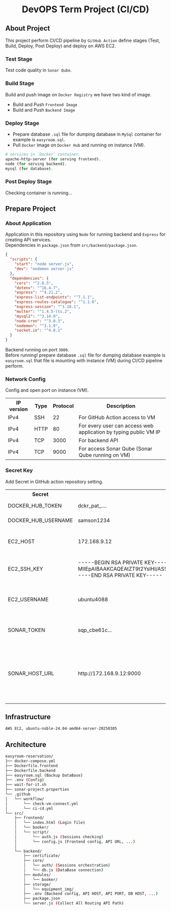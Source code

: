 <h1 align="center">
  DevOPS Term Project (CI/CD)
</h1>

## About Project

This project perform CI/CD pipeline by `GitHub Action` define stages (Test, Build, Deploy, Post Deploy) and deploy on AWS EC2.

### Test Stage

Test code quality in `Sonar Qube`.

### Build Stage

Build and push image on `Docker Registry` we have two kind of image.

- Build and Push `Frontend Image`
- Build and Push `Backend Image`

### Deploy Stage

- Prepare database `.sql` file for dumping database in `MySql` container for example is `easyroom.sql`.
- Pull `Docker` image on `Docker Hub` and running on instance (VM).

```bash
# services in `Docker` container.
apache-http-server (for serving frontend).
node (for serving backend).
mysql (for database).
```

### Post Deploy Stage

Checking container is running...

## Prepare Project

### About Application

Application in this repository using `Node` for running backend and `Express` for creating API services.<br>
Dependencies in `package.json` from `src/backend/package.json`.

```json
{
  "scripts": {
    "start": "node server.js",
    "dev": "nodemon server.js"
  },
  "dependencies": {
    "cors": "^2.8.5",
    "dotenv": "^16.4.7",
    "express": "^4.21.2",
    "express-list-endpoints": "^7.1.1",
    "express-routes-catalogue": "^1.1.0",
    "express-session": "^1.18.1",
    "multer": "^1.4.5-lts.2",
    "mysql2": "^3.14.0",
    "node-cron": "^3.0.3",
    "nodemon": "^3.1.9",
    "socket.io": "^4.8.1"
  }
}
```

Backend running on port `3000`.<br>
Before running! prepare database `.sql` file for dumping database example is `easyroom.sql` that file is mounting with instance (VM) during CI/CD pipeline perform.

### Network Config

Config and open port on instance (VM).

<table>
  <tr>
    <th>IP version</th>
    <th>Type</th>
    <th>Protocol</th>
    <th>Description</th>
  </tr>
  <tr>
    <td>IPv4</td>
    <td>SSH</td>
    <td>22</td>
    <td>For GitHub Action access to VM</td>
  </tr>
  <tr>
    <td>IPv4</td>
    <td>HTTP</td>
    <td>80</td>
    <td>For every user can access web application by typing public VM IP</td>
  </tr>
  <tr>
    <td>IPv4</td>
    <td>TCP</td>
    <td>3000</td>
    <td>For backend API</td>
  </tr>
  <tr>
    <td>IPv4</td>
    <td>TCP</td>
    <td>9000</td>
    <td>For access Sonar Qube (Sonar Qube running on VM)</td>
  </tr>
</table>

### Secret Key

Add Secret in GitHub action repository setting.

<table>
  <tr>
    <th>Secret</th>
    <th>Example</th>
    <th>Source</th>
    <th>Description</th>
  </tr>
  <tr>
    <td>DOCKER_HUB_TOKEN</td>
    <td>dckr_pat_....</td>
    <td>Docker Hub</td>
    <td>-</td>
  </tr>
  <tr>
    <td>DOCKER_HUB_USERNAME</td>
    <td>samson1234</td>
    <td>Docker Hub</td>
    <td>-</td>
  </tr>
  <tr>
    <td>EC2_HOST</td>
    <td>172.168.9.12</td>
    <td>Public IP of instance (VM)</td>
    <td>-</td>
  </tr>
  <tr>
    <td>EC2_SSH_KEY</td>
    <td>-----BEGIN RSA PRIVATE KEY----- MIIEpAIBAAKCAQEAtZT9t2YslHI/AS5p6aENWHKwhlfcmlrlDbyxYGO/so2xKvjM......-----END RSA PRIVATE KEY-----</td>
    <td>Keypair of EC2 instance (VM)</td>
    <td>-</td>
  </tr>
  <tr>
    <td>EC2_USERNAME</td>
    <td>ubuntu4088</td>
    <td>Username of instance (VM)</td>
    <td>Typing 'whoami' in termial of VM or find in AWS platform</td>
  </tr>
  <tr>
    <td>SONAR_TOKEN</td>
    <td>sqp_cbe61c...</td>
    <td>Sonar Qube platform</td>
    <td>copy from 'Sonar Qube' platform on your server</td>
  </tr>
  <tr>
    <td>SONAR_HOST_URL</td>
    <td>http://172.168.9.12:9000</td>
    <td>Sonar Qube platform</td>
    <td>copy from 'Sonar Qube' platform on your server, actually input key with 'protocols://ip-vm:services-port'</td>
  </tr>
  
</table>

## Infrastructure

```bash
AWS EC2, ubuntu-noble-24.04-amd64-server-20250305
```

## Architecture

```bash
easyroom-reservation/
├── docker-compose.yml
├── Dockerfile.frontend
├── Dockerfile.backend
├── easyroom.sql (Backup DataBase)
├── .env (Config)
├── wait-for-it.sh
├── sonar-project.properties
└── .github
│   └── workflow/
│       └── check-vm-connect.yml
│       └── ci-cd.yml
└── src/
    ├── frontend/
    │   └── index.html (Login file)
    │   └── booker/
    │   └── script/
    │       └── auth.js (Sessions checking)
    │       └── config.js (Frontend config, API URL, ...)
    │
    └── backend/
        ├── certificate/
        ├── core/
        │   └── auth/ (Sessions orchestration)
        │   └── db.js (DataBase connection)
        ├── modules/
        │   └── booker/
        ├── storage/
        │   └── equipment_img/
        ├── .env (Backend config, API HOST, API PORT, DB HOST, ...)
        ├── package.json
        └── server.js (Collect All Routing API Path)
```

